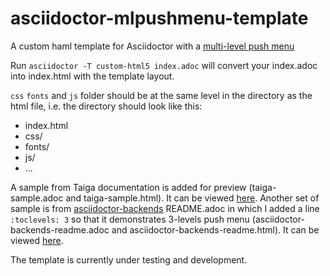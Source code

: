# asciidoctor-mlpushmenu-template
A custom haml template for Asciidoctor with a [multi-level push menu](http://tympanus.net/codrops/2013/08/13/multi-level-push-menu)

Run `asciidoctor -T custom-html5 index.adoc` will convert your index.adoc into index.html with the template layout.

`css` `fonts` and `js` folder should be at the same level in the directory as the html file, i.e. the directory should look like this:

- index.html
- css/
- fonts/
- js/
- ...

A sample from Taiga documentation is added for preview (taiga-sample.adoc and taiga-sample.html). It can be viewed [here](http://wongalvis.github.io/asciidoctor-mlpushmenu-template/taiga-sample). Another set of sample is from [asciidoctor-backends](https://github.com/asciidoctor/asciidoctor-backends) README.adoc in which I added a line `:toclevels: 3` so that it demonstrates 3-levels push menu (asciidoctor-backends-readme.adoc and asciidoctor-backends-readme.html). It can be viewed [here](http://wongalvis.github.io/asciidoctor-mlpushmenu-template/asciidoctor-backends-readme).

The template is currently under testing and development.
